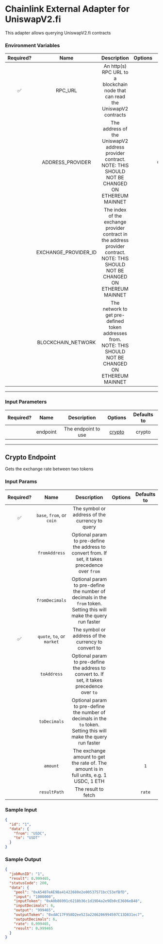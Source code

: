 # Chainlink External Adapter for UniswapV2.fi

This adapter allows querying UniswapV2.fi contracts

### Environment Variables

| Required? |         Name         |                                                            Description                                                             | Options |                 Defaults to                  |
| :-------: | :------------------: | :--------------------------------------------------------------------------------------------------------------------------------: | :-----: | :------------------------------------------: |
|    ✅     |       RPC_URL        |                           An http(s) RPC URL to a blockchain node that can read the UniswapV2 contracts                            |         |                                              |
|           |   ADDRESS_PROVIDER   |            The address of the UniswapV2 address provider contract. NOTE: THIS SHOULD NOT BE CHANGED ON ETHEREUM MAINNET            |         | `0x7a250d5630B4cF539739dF2C5dAcb4c659F2488D` |
|           | EXCHANGE_PROVIDER_ID | The index of the exchange provider contract in the address provider contract. NOTE: THIS SHOULD NOT BE CHANGED ON ETHEREUM MAINNET |         |                     `2`                      |
|           |  BLOCKCHAIN_NETWORK  |             The network to get pre-defined token addresses from. NOTE: THIS SHOULD NOT BE CHANGED ON ETHEREUM MAINNET              |         |                  `ethereum`                  |

---

### Input Parameters

| Required? |   Name   |     Description     |          Options           | Defaults to |
| :-------: | :------: | :-----------------: | :------------------------: | :---------: |
|           | endpoint | The endpoint to use | [crypto](#Crypto-Endpoint) |   crypto    |

---

## Crypto Endpoint

Gets the exchange rate between two tokens

### Input Params

| Required? |            Name            |                                                     Description                                                      | Options | Defaults to |
| :-------: | :------------------------: | :------------------------------------------------------------------------------------------------------------------: | :-----: | :---------: |
|    ✅     | `base`, `from`, or `coin`  |                                    The symbol or address of the currency to query                                    |         |             |
|           |       `fromAddress`        |          Optional param to pre-define the address to convert from. If set, it takes precedence over `from`           |         |             |
|           |       `fromDecimals`       | Optional param to pre-define the number of decimals in the `from` token. Setting this will make the query run faster |         |             |
|    ✅     | `quote`, `to`, or `market` |                                 The symbol or address of the currency to convert to                                  |         |             |
|           |        `toAddress`         |            Optional param to pre-define the address to convert to. If set, it takes precedence over `to`             |         |             |
|           |        `toDecimals`        |  Optional param to pre-define the number of decimals in the `to` token. Setting this will make the query run faster  |         |             |
|           |          `amount`          |               The exchange amount to get the rate of. The amount is in full units, e.g. 1 USDC, 1 ETH                |         |     `1`     |
|           |        `resultPath`        |                                                 The result to fetch                                                  |         |   `rate`    |

### Sample Input

```json
{
  "id": "1",
  "data": {
    "from": "USDC",
    "to": "USDT"
  }
}
```

### Sample Output

```json
{
  "jobRunID": "1",
  "result": 0.999465,
  "statusCode": 200,
  "data": {
    "pool": "0xA5407eAE9Ba41422680e2e00537571bcC53efBfD",
    "input": "1000000",
    "inputToken": "0xA0b86991c6218b36c1d19D4a2e9Eb0cE3606eB48",
    "inputDecimals": 6,
    "output": "999465",
    "outputToken": "0xdAC17F958D2ee523a2206206994597C13D831ec7",
    "outputDecimals": 6,
    "rate": 0.999465,
    "result": 0.999465
  }
}
```
